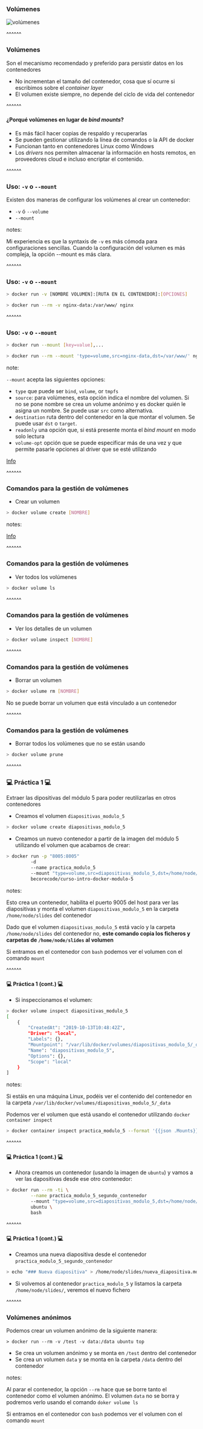 ### Volúmenes

![volúmenes](images/types-of-mounts-volume.png)

^^^^^^

### Volúmenes

Son el mecanismo recomendado y preferido para persistir datos en los contenedores

* No incrementan el tamaño del contenedor, cosa que sí ocurre si escribimos sobre el _container layer_
* El volumen existe siempre, no depende del ciclo de vida del contenedor

^^^^^^

#### ¿Porqué volúmenes en lugar de _bind mounts_?

* Es más fácil hacer copias de respaldo y recuperarlas
* Se pueden gestionar utilizando la línea de comandos o la API de docker
* Funcionan tanto en contenedores Linux como Windows
* Los _drivers_ nos permiten almacenar la información en hosts remotos, en proveedores cloud
  e incluso encriptar el contenido.

^^^^^^

### Uso: `-v` o `--mount`

Existen dos maneras de configurar los volúmenes al crear un contenedor:

* `-v` ó `--volume`
* `--mount`

notes:

Mi experiencia es que la syntaxis de `-v` es más cómoda para configuraciones sencillas.
Cuando la configuración del volumen es más compleja, la opción --mount es más clara.

^^^^^^

### Uso: `-v` o `--mount`

```bash
> docker run -v [NOMBRE VOLUMEN]:[RUTA EN EL CONTENEDOR]:[OPCIONES]
```

```bash
> docker run --rm -v nginx-data:/var/www/ nginx
```

^^^^^^

### Uso: `-v` o `--mount`

```bash
> docker run --mount [key=value],...
```

```bash
> docker run --rm --mount 'type=volume,src=nginx-data,dst=/var/www/' nginx
```

note:

`--mount` acepta las siguientes opciones:

* `type` que puede ser `bind`, `volume`, or `tmpfs`
* `source`: para volúmenes, esta opción indica el nombre del volumen. Si no se pone nombre
  se crea un volume anónimo y es docker quién le asigna un nombre. Se puede usar `src` como alternativa.
* `destination` ruta dentro del contenedor en la que montar el volumen. Se puede usar `dst` o
  `target`.
* `readonly` una opción que, si está presente monta el _bind mount_ en modo solo lectura
* `volume-opt` opción que se puede especificar más de una vez y que permite pasarle opciones al
  driver que se esté utilizando

[Info](https://docs.docker.com/storage/volumes/#choose-the--v-or---mount-flag)

^^^^^^

### Comandos para la gestión de volúmenes

* Crear un volumen

```bash
> docker volume create [NOMBRE]
```

notes:

[Info](https://docs.docker.com/storage/volumes/#create-and-manage-volumes)


^^^^^^

### Comandos para la gestión de volúmenes

* Ver todos los volúmenes

```bash
> docker volume ls
```

^^^^^^

### Comandos para la gestión de volúmenes

* Ver los detalles de un volumen

```bash
> docker volume inspect [NOMBRE]
```

^^^^^^

### Comandos para la gestión de volúmenes

* Borrar un volumen

```bash
> docker volume rm [NOMBRE]
```

No se puede borrar un volumen que está vinculado a un contenedor

^^^^^^

### Comandos para la gestión de volúmenes

* Borrar todos los volúmenes que no se están usando

```bash
> docker volume prune
```

^^^^^^

### 💻 Práctica 1 💻 ️

Extraer las dipositivas del módulo 5 para poder reutilizarlas en otros contenedores

* Creamos el volumen `diapositivas_modulo_5`

```bash
> docker volume create diapositivas_modulo_5
```

* Creamos un nuevo contenedor a partir de la imagen del módulo 5 utilizando 
  el volumen que acabamos de crear:

```bash
> docker run -p "8005:8005" 
         -d
         --name practica_modulo_5 
         --mount "type=volume,src=diapositivas_modulo_5,dst=/home/node/slides"
         becorecode/curso-intro-docker-modulo-5 
```

notes:

Esto crea un contenedor, habilita el puerto 9005 del host para ver las diapositivas
y monta el volumen `diapositivas_modulo_5` en la carpeta `/home/node/slides`
del contenedor

Dado que el volumen `diapositivas_modulo_5` está vacío y la carpeta 
`/home/node/slides` del contenedor no, **este comando copia los ficheros y carpetas
de `/home/node/slides` al volumen**

Si entramos en el contenedor con `bash` podemos ver el volumen con el comando `mount`

^^^^^^

#### 💻 Práctica 1 (cont.) 💻 ️

* Si inspeccionamos el volumen:

```bash
> docker volume inspect diapositivas_modulo_5
[
    {
        "CreatedAt": "2019-10-13T10:48:42Z",
        "Driver": "local",
        "Labels": {},
        "Mountpoint": "/var/lib/docker/volumes/diapositivas_modulo_5/_data",
        "Name": "diapositivas_modulo_5",
        "Options": {},
        "Scope": "local"
    }
]
```

notes:

Si estáis en una máquina Linux, podéis ver el contenido del contenedor en la carpeta
`/var/lib/docker/volumes/diapositivas_modulo_5/_data`

Podemos ver el volumen que está usando el contenedor utilizando `docker container inspect`

```bash
> docker container inspect practica_modulo_5 --format '{{json .Mounts}}'
```

^^^^^^

#### 💻 Práctica 1 (cont.) 💻 ️

* Ahora creamos un contenedor (usando la imagen de `ubuntu`) y vamos 
a ver las dapositivas desde ese otro contenedor:

```bash
> docker run --rm -ti \
         --name practica_modulo_5_segundo_contenedor
         --mount "type=volume,src=diapositivas_modulo_5,dst=/home/node/slides" \
         ubuntu \
         bash   
```

^^^^^^

#### 💻 Práctica 1 (cont.) 💻 ️

* Creamos una nueva diapositiva desde el contenedor 
  `practica_modulo_5_segundo_contenedor`

```bash
> echo "### Nueva diapositiva" > /home/node/slides/nueva_diapositiva.md
```

* Si volvemos al contenedor `practica_modulo_5` y listamos la carpeta
  `/home/node/slides/`, veremos el nuevo fichero


^^^^^^

### Volúmenes anónimos

Podemos crear un volumen anónimo de la siguiente manera:

```backup
> docker run --rm -v /test -v data:/data ubuntu top
```

* Se crea un volumen anónimo y se monta en `/test` dentro del contenedor
* Se crea un volumen `data` y se monta en la carpeta `/data` dentro del contenedor

notes:

Al parar el contenedor, la opción `--rm` hace que se borre tanto el contenedor
como el volumen anónimo. El volumen `data` no se borra y podremos verlo
usando el comando `doker volume ls`

Si entramos en el contenedor con `bash` podemos ver el volumen con el comando `mount`
